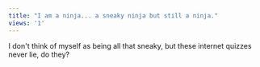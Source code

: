 ```yaml
---
title: "I am a ninja... a sneaky ninja but still a ninja."
views: '1'
---
```

<p>I don't think of myself as being all that sneaky, but these internet quizzes never lie, do they?</p>

